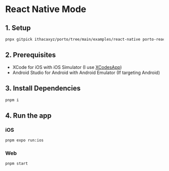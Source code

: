 # React Native Mode

## 1. Setup

```sh
pnpx gitpick ithacaxyz/porto/tree/main/examples/react-native porto-react-native-app && cd porto-react-native-app
```

## 2. Prerequisites

- XCode for iOS with iOS Simulator (I use [XCodesApp](https://github.com/XcodesOrg/XcodesApp))
- Android Studio for Android with Android Emulator (If targeting Android)

## 3. Install Dependencies

```sh
pnpm i
```

## 4. Run the app

### iOS

```sh
pnpm expo run:ios
```

### Web

```sh
pnpm start
```
